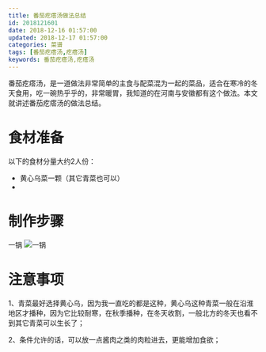 ```yaml
---
title: 番茄疙瘩汤做法总结
id: 2018121601
date: 2018-12-16 01:57:00
updated: 2018-12-17 01:57:00
categories: 菜谱
tags: [番茄疙瘩汤,疙瘩汤]
keywords: 番茄疙瘩汤,疙瘩汤
---
```




番茄疙瘩汤，是一道做法非常简单的主食与配菜混为一起的菜品，适合在寒冷的冬天食用，吃一碗热乎乎的，非常暖胃，我知道的在河南与安徽都有这个做法。本文就讲述番茄疙瘩汤的做法总结。

<!-- more -->



# 食材准备


以下的食材分量大约2人份：
- 黄心乌菜一颗（其它青菜也可以）
- 



# 制作步骤




一锅
![一锅](https://ws1.sinaimg.cn/large/b7f2e3a3gy1fy94yo4wibj229s29snpd.jpg "一锅")


# 注意事项


1、青菜最好选择黄心乌，因为我一直吃的都是这种，黄心乌这种青菜一般在沿淮地区才播种，因为它比较耐寒，在秋季播种，在冬天收割，一般北方的冬天也看不到其它青菜可以生长了；

2、条件允许的话，可以放一点酱肉之类的肉粒进去，更能增加食欲；





